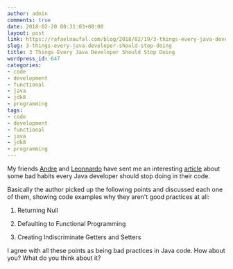 ```yaml
---
author: admin
comments: true
date: 2018-02-20 00:31:03+00:00
layout: post
link: https://rafaelnaufal.com/blog/2018/02/19/3-things-every-java-developer-should-stop-doing/
slug: 3-things-every-java-developer-should-stop-doing
title: 3 Things Every Java Developer Should Stop Doing
wordpress_id: 647
categories:
- code
- development
- functional
- java
- jdk8
- programming
tags:
- code
- development
- functional
- java
- jdk8
- programming
---
```


My friends [Andre](https://andrematheus.net.br) and [Leonnardo](https://github.com/leonnardo) have sent me an interesting [article](https://dzone.com/articles/3-things-every-java-developer-should-stop-doing) about some bad habits every Java developer should stop doing in their code. 

Basically the author picked up the following points and discussed each one of them, showing code examples why they aren't good practices at all:





  1. Returning Null


  2. Defaulting to Functional Programming


  3. Creating Indiscriminate Getters and Setters



I agree with all these points as being bad practices in Java code. How about you? What do you think about it?
